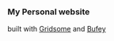 ### My Personal website 

built with [Gridsome](https://gridsome.org) and [Bufey](https://buefy.org)